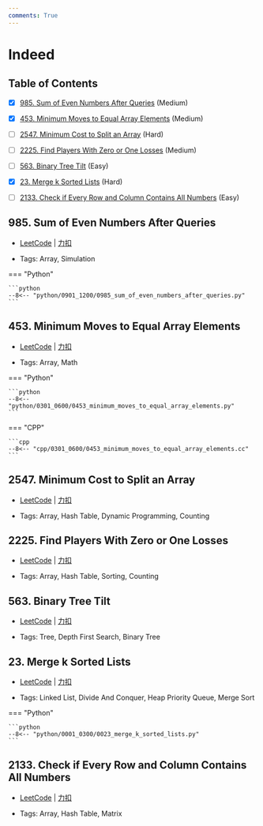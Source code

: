 ```yaml
---
comments: True
---
```


# Indeed

## Table of Contents

- [x] [985. Sum of Even Numbers After Queries](#985-sum-of-even-numbers-after-queries) (Medium)
- [x] [453. Minimum Moves to Equal Array Elements](#453-minimum-moves-to-equal-array-elements) (Medium)
- [ ] [2547. Minimum Cost to Split an Array](#2547-minimum-cost-to-split-an-array) (Hard)
- [ ] [2225. Find Players With Zero or One Losses](#2225-find-players-with-zero-or-one-losses) (Medium)
- [ ] [563. Binary Tree Tilt](#563-binary-tree-tilt) (Easy)
- [x] [23. Merge k Sorted Lists](#23-merge-k-sorted-lists) (Hard)
- [ ] [2133. Check if Every Row and Column Contains All Numbers](#2133-check-if-every-row-and-column-contains-all-numbers) (Easy)


## 985. Sum of Even Numbers After Queries

-    [LeetCode](https://leetcode.com/problems/sum-of-even-numbers-after-queries/) | [力扣](https://leetcode.cn/problems/sum-of-even-numbers-after-queries/)

-   Tags: Array, Simulation

=== "Python"

    ```python
    --8<-- "python/0901_1200/0985_sum_of_even_numbers_after_queries.py"
    ```



## 453. Minimum Moves to Equal Array Elements

-    [LeetCode](https://leetcode.com/problems/minimum-moves-to-equal-array-elements/) | [力扣](https://leetcode.cn/problems/minimum-moves-to-equal-array-elements/)

-   Tags: Array, Math

=== "Python"

    ```python
    --8<-- "python/0301_0600/0453_minimum_moves_to_equal_array_elements.py"
    ```

=== "CPP"

    ```cpp
    --8<-- "cpp/0301_0600/0453_minimum_moves_to_equal_array_elements.cc"
    ```



## 2547. Minimum Cost to Split an Array

-    [LeetCode](https://leetcode.com/problems/minimum-cost-to-split-an-array/) | [力扣](https://leetcode.cn/problems/minimum-cost-to-split-an-array/)

-   Tags: Array, Hash Table, Dynamic Programming, Counting



## 2225. Find Players With Zero or One Losses

-    [LeetCode](https://leetcode.com/problems/find-players-with-zero-or-one-losses/) | [力扣](https://leetcode.cn/problems/find-players-with-zero-or-one-losses/)

-   Tags: Array, Hash Table, Sorting, Counting



## 563. Binary Tree Tilt

-    [LeetCode](https://leetcode.com/problems/binary-tree-tilt/) | [力扣](https://leetcode.cn/problems/binary-tree-tilt/)

-   Tags: Tree, Depth First Search, Binary Tree



## 23. Merge k Sorted Lists

-    [LeetCode](https://leetcode.com/problems/merge-k-sorted-lists/) | [力扣](https://leetcode.cn/problems/merge-k-sorted-lists/)

-   Tags: Linked List, Divide And Conquer, Heap Priority Queue, Merge Sort

=== "Python"

    ```python
    --8<-- "python/0001_0300/0023_merge_k_sorted_lists.py"
    ```



## 2133. Check if Every Row and Column Contains All Numbers

-    [LeetCode](https://leetcode.com/problems/check-if-every-row-and-column-contains-all-numbers/) | [力扣](https://leetcode.cn/problems/check-if-every-row-and-column-contains-all-numbers/)

-   Tags: Array, Hash Table, Matrix
